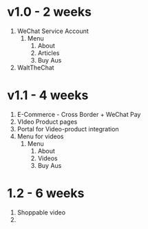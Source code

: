 # v1.0 - 2 weeks

1. WeChat Service Account
    1. Menu
        1. About
        1. Articles
        1. Buy Aus
1. WaltTheChat

# v1.1 - 4 weeks

1. E-Commerce - Cross Border + WeChat Pay
1. VIdeo Product pages
1. Portal for Video-product integration
1. Menu for videos
    1. Menu
        1. About
        1. Videos
        1. Buy Aus

# 1.2 - 6 weeks

1. Shoppable video
1. 
